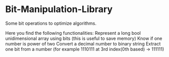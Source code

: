 # Bit-Manipulation-Library
Some bit operations to optimize algorithms. 

Here you find the following functionalities:
  Represent a long bool unidimensional array using bits (this is useful to save memory)
  Know if one number is power of two
  Convert a decimal number to binary string
  Extract one bit from a number (for example 1110111 at 3rd index(0th based) -> 111111)
